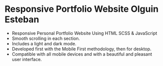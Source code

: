 # Responsive Portfolio Website Olguin Esteban

- Responsive Personal Portfolio Website Using HTML SCSS & JavaScript
- Smooth scrolling in each section.
- Includes a light and dark mode.
- Developed first with the Mobile First methodology, then for desktop.
- Compatible with all mobile devices and with a beautiful and pleasant user interface.
